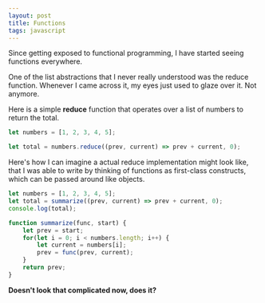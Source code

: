 ```yaml
---
layout: post
title: Functions
tags: javascript
---
```


Since getting exposed to functional programming, I have started seeing functions everywhere.

One of the list abstractions that I never really understood was the reduce function. Whenever I came across it, my eyes just used to glaze over it. Not anymore.

Here is a simple **reduce** function that operates over a list of numbers to return the total. 

```javascript
let numbers = [1, 2, 3, 4, 5];

let total = numbers.reduce((prev, current) => prev + current, 0);
```

Here's how I can imagine a actual reduce implementation might look like, that I was able to write by thinking of functions as first-class constructs, which can be passed around like objects. 

```javascript
let numbers = [1, 2, 3, 4, 5];
let total = summarize((prev, current) => prev + current, 0);
console.log(total);

function summarize(func, start) {    
    let prev = start;
    for(let i = 0; i < numbers.length; i++) {
        let current = numbers[i];
        prev = func(prev, current);
    }
    return prev;
}
```

**Doesn't look that complicated now, does it?**